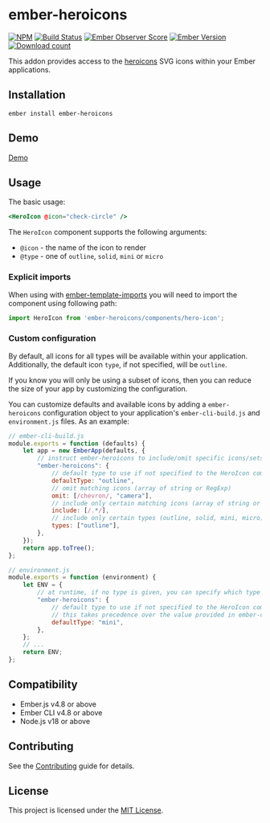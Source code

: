# ember-heroicons

[![NPM][npm-badge-img]][npm-badge-link]
[![Build Status][build-status-img]][build-status-link]
[![Ember Observer Score][ember-observer-badge]][ember-observer-url]
[![Ember Version][ember-version]][ember-version-url]
[![Download count][npm-downloads-img]][npm-badge-link]

This addon provides access to the [heroicons](https://heroicons.com/) SVG icons within your Ember applications.

## Installation

```
ember install ember-heroicons
```

## Demo

[Demo](https://tzellman.github.io/ember-heroicons/)

## Usage

The basic usage:

```handlebars
<HeroIcon @icon="check-circle" />
```

The `HeroIcon` component supports the following arguments:

-   `@icon` - the name of the icon to render
-   `@type` - one of `outline`, `solid`, `mini` or `micro`

### Explicit imports

When using with [ember-template-imports](https://github.com/ember-template-imports/ember-template-imports) you will need to import the component using following path:

```js
import HeroIcon from 'ember-heroicons/components/hero-icon';
```

### Custom configuration

By default, all icons for all types will be available within your application. Additionally, the default icon `type`, if not specified, will be `outline`.

If you know you will only be using a subset of icons, then you can reduce the size of your app by customizing the configuration.

You can customize defaults and available icons by adding a `ember-heroicons` configuration object to your application's `ember-cli-build.js` and `environment.js` files. As an example:

```javascript
// ember-cli-build.js
module.exports = function (defaults) {
    let app = new EmberApp(defaults, {
        // instruct ember-heroicons to include/omit specific icons/sets
        "ember-heroicons": {
            // default type to use if not specified to the HeroIcon component
            defaultType: "outline",
            // omit matching icons (array of string or RegExp)
            omit: [/chevron/, "camera"],
            // include only certain matching icons (array of string or RegExp)
            include: [/.*/],
            // include only certain types (outline, solid, mini, micro)
            types: ["outline"],
        },
    });
    return app.toTree();
};
```

```javascript
// environment.js
module.exports = function (environment) {
    let ENV = {
        // at runtime, if no type is given, you can specify which type to use
        "ember-heroicons": {
            // default type to use if not specified to the HeroIcon component
            // this takes precedence over the value provided in ember-cli-build.js
            defaultType: "mini",
        },
    };
    // ...
    return ENV;
};
```

## Compatibility

-   Ember.js v4.8 or above
-   Ember CLI v4.8 or above
-   Node.js v18 or above

## Contributing

See the [Contributing](CONTRIBUTING.md) guide for details.

## License

This project is licensed under the [MIT License](LICENSE.md).

[npm-badge-img]: https://badge.fury.io/js/ember-heroicons.svg
[npm-badge-link]: http://badge.fury.io/js/ember-heroicons
[build-status-img]: https://github.com/tzellman/ember-heroicons/workflows/CI/badge.svg?branch=master&event=push
[build-status-link]: https://github.com/tzellman/ember-heroicons/actions?query=workflow%3A%22CI%22
[npm-downloads-img]: https://img.shields.io/npm/dt/ember-heroicons.svg
[ember-observer-badge]: http://emberobserver.com/badges/ember-heroicons.svg
[ember-observer-url]: http://emberobserver.com/addons/ember-heroicons
[ember-version]: https://img.shields.io/badge/Ember-3.12%2B-brightgreen.svg
[ember-version-url]: https://blog.emberjs.com/2019/08/16/ember-3-12-released.html
